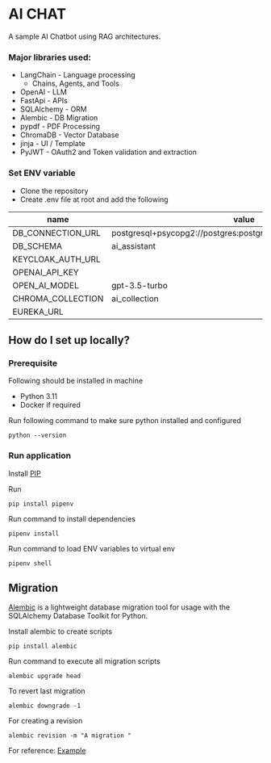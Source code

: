 # AI CHAT #

A sample AI Chatbot using RAG architectures.

### Major libraries used: ###

* LangChain - Language processing
  * Chains, Agents, and Tools
* OpenAI - LLM
* FastApi - APIs
* SQLAlchemy - ORM
* Alembic - DB Migration
* pypdf - PDF Processing
* ChromaDB - Vector Database
* jinja - UI / Template
* PyJWT - OAuth2 and Token validation and extraction


### Set ENV variable ###

* Clone the repository
* Create .env file at root and add the following

| name                   | value                                                           | 
|------------------------|-----------------------------------------------------------------|
| DB_CONNECTION_URL      | postgresql+psycopg2://postgres:postgres@localhost:5432/asset360 | 
| DB_SCHEMA              | ai_assistant                                                    | 
| KEYCLOAK_AUTH_URL      |                                                                 | 
| OPENAI_API_KEY         |                                                                 | 
| OPEN_AI_MODEL          | gpt-3.5-turbo                                                   | 
| CHROMA_COLLECTION      | ai_collection                                                   | 
| EUREKA_URL             | <Disabled for time being>                                       | 

## How do I set up locally? ##

### Prerequisite ###

Following should be installed in machine

* Python 3.11
* Docker if required

Run following command to make sure python installed and configured

    python --version

### Run application ###
Install [PIP](https://pip.pypa.io/en/stable/installation/)

Run
    
    pip install pipenv

Run command to install dependencies

    pipenv install

Run command to load ENV variables to virtual env

    pipenv shell

## Migration ##

[Alembic](https://alembic.sqlalchemy.org/en/latest/) is a lightweight database migration tool for usage with the SQLAlchemy Database Toolkit for Python.

Install alembic to create scripts

    pip install alembic

Run command to execute all migration scripts

    alembic upgrade head

To revert last migration

    alembic downgrade -1

For creating a revision

    alembic revision -m "A migration "

For reference: [Example](https://medium.com/@johnidouglasmarangon/using-migrations-in-python-sqlalchemy-with-alembic-docker-solution-bd79b219d6a)
